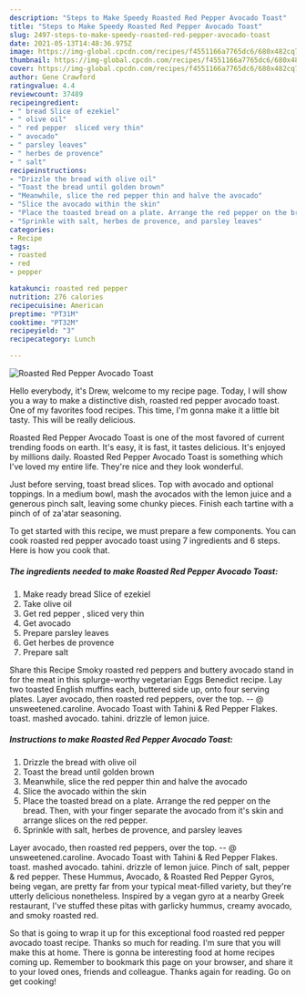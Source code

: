 ```yaml
---
description: "Steps to Make Speedy Roasted Red Pepper Avocado Toast"
title: "Steps to Make Speedy Roasted Red Pepper Avocado Toast"
slug: 2497-steps-to-make-speedy-roasted-red-pepper-avocado-toast
date: 2021-05-13T14:48:36.975Z
image: https://img-global.cpcdn.com/recipes/f4551166a7765dc6/680x482cq70/roasted-red-pepper-avocado-toast-recipe-main-photo.jpg
thumbnail: https://img-global.cpcdn.com/recipes/f4551166a7765dc6/680x482cq70/roasted-red-pepper-avocado-toast-recipe-main-photo.jpg
cover: https://img-global.cpcdn.com/recipes/f4551166a7765dc6/680x482cq70/roasted-red-pepper-avocado-toast-recipe-main-photo.jpg
author: Gene Crawford
ratingvalue: 4.4
reviewcount: 37489
recipeingredient:
- " bread Slice of ezekiel"
- " olive oil"
- " red pepper  sliced very thin"
- " avocado"
- " parsley leaves"
- " herbes de provence"
- " salt"
recipeinstructions:
- "Drizzle the bread with olive oil"
- "Toast the bread until golden brown"
- "Meanwhile, slice the red pepper thin and halve the avocado"
- "Slice the avocado within the skin"
- "Place the toasted bread on a plate. Arrange the red pepper on the bread. Then, with your finger separate the avocado from it&#39;s skin and arrange slices on the red pepper."
- "Sprinkle with salt, herbes de provence, and parsley leaves"
categories:
- Recipe
tags:
- roasted
- red
- pepper

katakunci: roasted red pepper 
nutrition: 276 calories
recipecuisine: American
preptime: "PT31M"
cooktime: "PT32M"
recipeyield: "3"
recipecategory: Lunch

---
```



![Roasted Red Pepper Avocado Toast](https://img-global.cpcdn.com/recipes/f4551166a7765dc6/680x482cq70/roasted-red-pepper-avocado-toast-recipe-main-photo.jpg)

Hello everybody, it's Drew, welcome to my recipe page. Today, I will show you a way to make a distinctive dish, roasted red pepper avocado toast. One of my favorites food recipes. This time, I'm gonna make it a little bit tasty. This will be really delicious.

Roasted Red Pepper Avocado Toast is one of the most favored of current trending foods on earth. It's easy, it is fast, it tastes delicious. It's enjoyed by millions daily. Roasted Red Pepper Avocado Toast is something which I've loved my entire life. They're nice and they look wonderful.

Just before serving, toast bread slices. Top with avocado and optional toppings. In a medium bowl, mash the avocados with the lemon juice and a generous pinch salt, leaving some chunky pieces. Finish each tartine with a pinch of of za&#39;atar seasoning.


To get started with this recipe, we must prepare a few components. You can cook roasted red pepper avocado toast using 7 ingredients and 6 steps. Here is how you cook that.

<!--inarticleads1-->

##### The ingredients needed to make Roasted Red Pepper Avocado Toast:

1. Make ready  bread Slice of ezekiel
1. Take  olive oil
1. Get  red pepper , sliced very thin
1. Get  avocado
1. Prepare  parsley leaves
1. Get  herbes de provence
1. Prepare  salt


Share this Recipe Smoky roasted red peppers and buttery avocado stand in for the meat in this splurge-worthy vegetarian Eggs Benedict recipe. Lay two toasted English muffins each, buttered side up, onto four serving plates. Layer avocado, then roasted red peppers, over the top. -- @ unsweetened.caroline. Avocado Toast with Tahini &amp; Red Pepper Flakes. toast. mashed avocado. tahini. drizzle of lemon juice. 

<!--inarticleads2-->

##### Instructions to make Roasted Red Pepper Avocado Toast:

1. Drizzle the bread with olive oil
1. Toast the bread until golden brown
1. Meanwhile, slice the red pepper thin and halve the avocado
1. Slice the avocado within the skin
1. Place the toasted bread on a plate. Arrange the red pepper on the bread. Then, with your finger separate the avocado from it&#39;s skin and arrange slices on the red pepper.
1. Sprinkle with salt, herbes de provence, and parsley leaves


Layer avocado, then roasted red peppers, over the top. -- @ unsweetened.caroline. Avocado Toast with Tahini &amp; Red Pepper Flakes. toast. mashed avocado. tahini. drizzle of lemon juice. Pinch of salt, pepper &amp; red pepper. These Hummus, Avocado, &amp; Roasted Red Pepper Gyros, being vegan, are pretty far from your typical meat-filled variety, but they&#39;re utterly delicious nonetheless. Inspired by a vegan gyro at a nearby Greek restaurant, I&#39;ve stuffed these pitas with garlicky hummus, creamy avocado, and smoky roasted red. 

So that is going to wrap it up for this exceptional food roasted red pepper avocado toast recipe. Thanks so much for reading. I'm sure that you will make this at home. There is gonna be interesting food at home recipes coming up. Remember to bookmark this page on your browser, and share it to your loved ones, friends and colleague. Thanks again for reading. Go on get cooking!
